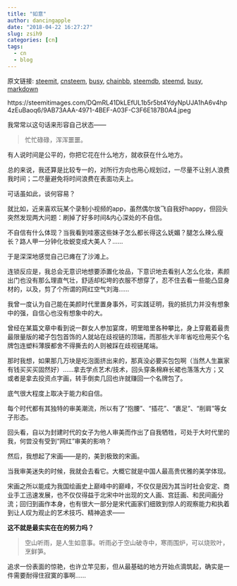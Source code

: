 ```yaml
---
title: "如意"
author: dancingapple
date: "2018-04-22 16:27:27"
slug: zsih9
categories: [cn]
tags: 
  - cn
  - blog
---
```


原文链接: [steemit](https://steemit.com), [cnsteem](https://cnsteem.com), [busy](https://busy.org), [chainbb](https://chainbb.com), [steemdb](https://steemdb.com), [steemd](https://steemd.com), [busy](https://busy.org), [markdown](https://raw.githubusercontent.com/pzhaonet/steem_dancingapple/master/content/post/zsih9.md)

<html>
<p>https://steemitimages.com/DQmRL41DkLEfUL1b5r5bt4YdyNpUJA1hA6v4hp4zEuBaoq6/9AB73AAA-4971-4BEF-A03F-C3F6E187B0A4.jpeg</p>
<p>我常常以这句话来形容自己状态——</p>
<blockquote>忙忙碌碌，浑浑噩噩。</blockquote>
<p>有人说时间是公平的，你把它花在什么地方，就收获在什么地方。</p>
<p>总的来说，我还算是比较专一的，对所行方向也用心规划过，一尽量不让别人浪费我时间；二尽量避免将时间浪费在表面功夫上。</p>
<p>可话虽如此，谈何容易？</p>
<p>就比如，近来喜欢玩某个录制小视频的app，虽然偶尔放飞自我好happy，但回头突然发现两大问题：刷掉了好多时间&amp;内心深处的不自信。</p>
<p>不自信有什么体现？当我看到哇塞这些妹子怎么都长得这么妩媚？腿怎么辣么瘦长？路人甲一分钟化妆蜕变成大美人？……</p>
<p>于是深深地感觉自己已瘫在了沙滩上。</p>
<p>连锁反应是，我总会无意识地想要添置化妆品，下意识地去看别人怎么化妆，素颜出门也没有那么理直气壮，舒适却松垮的衣服不想穿了，忍不住去看一些能凸显身材的，以及，剪了个所谓的网红空气刘海……</p>
<p>我曾一度认为自己能在美颜时代里置身事外，可实践证明，我的抵抗力并没有想象中的强，自信心也没有想象中的大。</p>
<p>曾经在某篇文章中看到说一群女人参加宴席，明里暗里各种攀比，身上穿戴着最贵最限量版的裙子包包首饰的人就站在歧视链的顶端，而那些大半年省吃俭用买个名牌包连塑料薄膜都舍不得撕去的人则被踩在歧视链尾端。</p>
<p>那时我想，如果那几万块是吃泡面挤出来的，那真没必要买包包啊（当然人生赢家有钱买买买固然好）……拿去学点艺术/技术，回头穿条棉麻长裙也落落大方；又或者是拿去投资点字画，转手倒卖几回也许就赚回一个名牌包了。</p>
<p>底气很大程度上取决于能力和自信。</p>
<p>每个时代都有其独特的审美潮流，所以有了“抱腰”、“插花”、“裹足”、“削肩”等女子形态。</p>
<p>回头看，自以为封建时代的女子为他人审美而作出了自我牺牲，可处于大时代里的我，何尝没有受到“网红”审美的影响？</p>
<p>然后，我想起了宋画——是的，美到极致的宋画。</p>
<p>当我审美迷失的时候，我就会去看它。大概它就是中国人最高贵优雅的美学体现。</p>
<p>宋画之所以能成为我国绘画史上巅峰中的巅峰，不仅仅是因为其当时社会安定、商业手工迅速发展，也不仅仅得益于北宋中叶出现的文人画、宫廷画、和民间画分流；回归到画作本身，也有很大一部分是宋代画家们细致到惊人的观察能力和执着到让人叹为观止的艺术技巧、精神追求——</p>
<p><strong>这不就是最实实在在的努力吗？</strong></p>
<blockquote>空山听雨，是人生如意事。听雨必于空山破寺中，寒雨围炉，可以烧败叶，烹鲜笋。</blockquote>
<p>追求一份表面的惊艳，也许立竿见影，但从最基础的地方开始点滴筑起，确实是一件需要耐得住寂寞的事啊……</p>
</html>
